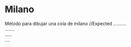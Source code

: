 # Milano
Método para dibujar una cola de milano
//Expected
..........   
 ........    
  ......     
   .... 
